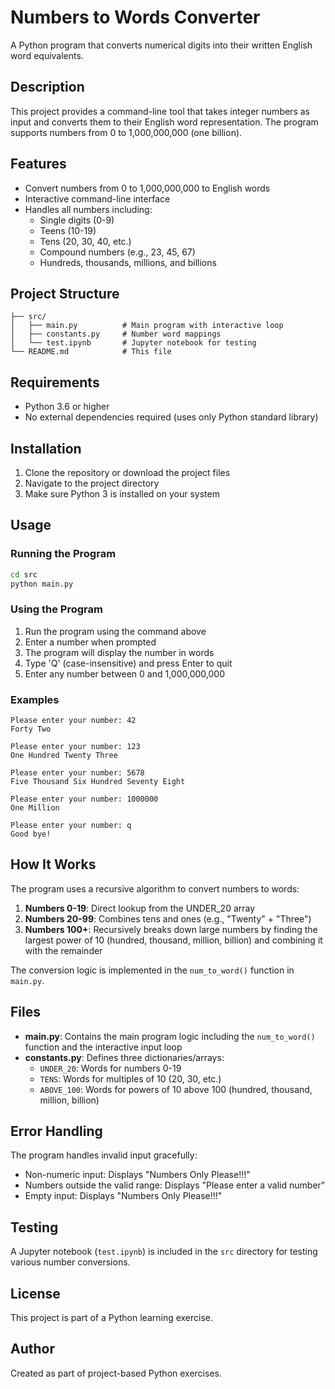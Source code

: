 # Numbers to Words Converter

A Python program that converts numerical digits into their written English word equivalents.

## Description

This project provides a command-line tool that takes integer numbers as input and converts them to their English word representation. The program supports numbers from 0 to 1,000,000,000 (one billion).

## Features

- Convert numbers from 0 to 1,000,000,000 to English words
- Interactive command-line interface
- Handles all numbers including:
  - Single digits (0-9)
  - Teens (10-19)
  - Tens (20, 30, 40, etc.)
  - Compound numbers (e.g., 23, 45, 67)
  - Hundreds, thousands, millions, and billions

## Project Structure

```
├── src/
│   ├── main.py          # Main program with interactive loop
│   ├── constants.py     # Number word mappings
│   └── test.ipynb       # Jupyter notebook for testing
└── README.md            # This file
```

## Requirements

- Python 3.6 or higher
- No external dependencies required (uses only Python standard library)

## Installation

1. Clone the repository or download the project files
2. Navigate to the project directory
3. Make sure Python 3 is installed on your system

## Usage

### Running the Program

```bash
cd src
python main.py
```

### Using the Program

1. Run the program using the command above
2. Enter a number when prompted
3. The program will display the number in words
4. Type 'Q' (case-insensitive) and press Enter to quit
5. Enter any number between 0 and 1,000,000,000

### Examples

```
Please enter your number: 42
Forty Two

Please enter your number: 123
One Hundred Twenty Three

Please enter your number: 5678
Five Thousand Six Hundred Seventy Eight

Please enter your number: 1000000
One Million

Please enter your number: q
Good bye!
```

## How It Works

The program uses a recursive algorithm to convert numbers to words:

1. **Numbers 0-19**: Direct lookup from the UNDER_20 array
2. **Numbers 20-99**: Combines tens and ones (e.g., "Twenty" + "Three")
3. **Numbers 100+**: Recursively breaks down large numbers by finding the largest power of 10 (hundred, thousand, million, billion) and combining it with the remainder

The conversion logic is implemented in the `num_to_word()` function in `main.py`.

## Files

- **main.py**: Contains the main program logic including the `num_to_word()` function and the interactive input loop
- **constants.py**: Defines three dictionaries/arrays:
  - `UNDER_20`: Words for numbers 0-19
  - `TENS`: Words for multiples of 10 (20, 30, etc.)
  - `ABOVE_100`: Words for powers of 10 above 100 (hundred, thousand, million, billion)

## Error Handling

The program handles invalid input gracefully:
- Non-numeric input: Displays "Numbers Only Please!!!"
- Numbers outside the valid range: Displays "Please enter a valid number"
- Empty input: Displays "Numbers Only Please!!!"

## Testing

A Jupyter notebook (`test.ipynb`) is included in the `src` directory for testing various number conversions.

## License

This project is part of a Python learning exercise.

## Author

Created as part of project-based Python exercises.
